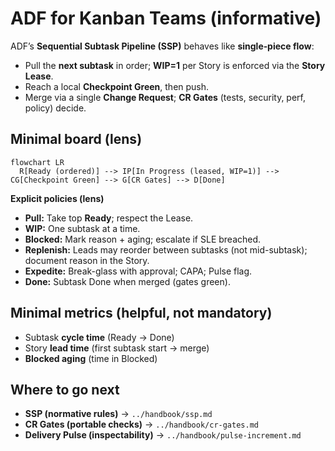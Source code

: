 # ADF for Kanban Teams (informative)

ADF’s **Sequential Subtask Pipeline (SSP)** behaves like **single‑piece flow**:
- Pull the **next subtask** in order; **WIP=1** per Story is enforced via the **Story Lease**.
- Reach a local **Checkpoint Green**, then push.
- Merge via a single **Change Request**; **CR Gates** (tests, security, perf, policy) decide.

## Minimal board (lens)
```mermaid
flowchart LR
  R[Ready (ordered)] --> IP[In Progress (leased, WIP=1)] --> CG[Checkpoint Green] --> G[CR Gates] --> D[Done]
```

**Explicit policies (lens)**

* **Pull:** Take top **Ready**; respect the Lease.
* **WIP:** One subtask at a time.
* **Blocked:** Mark reason + aging; escalate if SLE breached.
* **Replenish:** Leads may reorder between subtasks (not mid-subtask); document reason in the Story.
* **Expedite:** Break-glass with approval; CAPA; Pulse flag.
* **Done:** Subtask Done when merged (gates green).

## Minimal metrics (helpful, not mandatory)

* Subtask **cycle time** (Ready → Done)
* Story **lead time** (first subtask start → merge)
* **Blocked aging** (time in Blocked)

## Where to go next

* **SSP (normative rules)** → `../handbook/ssp.md`
* **CR Gates (portable checks)** → `../handbook/cr-gates.md`
* **Delivery Pulse (inspectability)** → `../handbook/pulse-increment.md`

